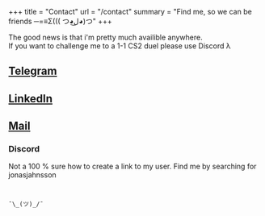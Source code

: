 +++
title = "Contact"
url =  "/contact"
summary = "Find me, so we can be friends 	─=≡Σ((( つ◕ل͜◕)つ"
+++

The good news is that i'm pretty much availible anywhere.  
If you want to challenge me to a 1-1 CS2 duel please use Discord λ

## [Telegram](https://www.t.me/skinnyjesus)

## [LinkedIn](https://www.linkedin.com/in/jonas-jahnsson-a6039465/)

## [Mail](mailto:jonas.jahnsson@gmail.com)

### Discord

Not a 100 % sure how to create a link to my user. Find me by searching for jonasjahnsson
#  
```¯\_(ツ)_/¯```